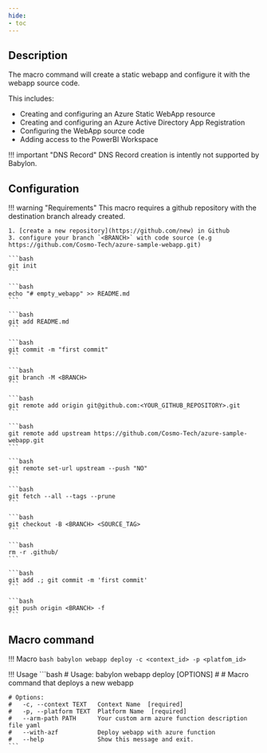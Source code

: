 ```yaml
---
hide:
- toc
---
```


## Description

The macro command will create a static webapp and configure it with the webapp source code.

This includes:

  - Creating and configuring an Azure Static WebApp resource
  - Creating and configuring an Azure Active Directory App Registration
  - Configuring the WebApp source code
  - Adding access to the PowerBI Workspace


!!! important "DNS Record"
    DNS Record creation is intently not supported by Babylon.  


## Configuration

!!! warning "Requirements"
    This macro requires a github repository with the destination branch already created.
    
    1. [create a new repository](https://github.com/new) in Github
    3. configure your branch `<BRANCH>` with code source (e.g https://github.com/Cosmo-Tech/azure-sample-webapp.git)
    
    ```bash
    git init
    ```

    ```bash
    echo "# empty_webapp" >> README.md
    ```
    
    ```bash
    git add README.md
    ```
    
    ```bash
    git commit -m "first commit"
    ```
    
    ```bash
    git branch -M <BRANCH>
    ```
    
    ```bash
    git remote add origin git@github.com:<YOUR_GITHUB_REPOSITORY>.git
    ```
    
    ```bash
    git remote add upstream https://github.com/Cosmo-Tech/azure-sample-webapp.git
    ```
    
    ```bash
    git remote set-url upstream --push "NO"
    ```
    
    ```bash
    git fetch --all --tags --prune
    ```
    
    ```bash
    git checkout -B <BRANCH> <SOURCE_TAG>
    ```
    
    ```bash
    rm -r .github/
    ```
    
    ```bash
    git add .; git commit -m 'first commit'
    ```
    
    ```bash
    git push origin <BRANCH> -f
    ```

## Macro command

!!! Macro
    ```bash
    babylon webapp deploy -c <context_id> -p <platfom_id> 
    ```

!!! Usage
    ```bash
    # Usage: babylon webapp deploy [OPTIONS]
    #
    #  Macro command that deploys a new webapp

    # Options:
    #   -c, --context TEXT   Context Name  [required]
    #   -p, --platform TEXT  Platform Name  [required]
    #   --arm-path PATH      Your custom arm azure function description file yaml
    #   --with-azf           Deploy webapp with azure function
    #   --help               Show this message and exit.
    ```

